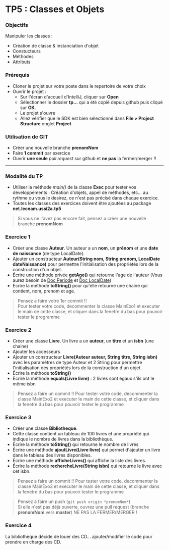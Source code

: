 # TP5 : Classes et Objets

### Objectifs
Manipuler les classes :

- Création de classe & instanciation d'objet
- Constucteurs
- Méthodes
- Attributs

### Prérequis
- Cloner le projet sur votre poste dans le repertoire de votre choix
- Ouvrir le projet :
  - Sur l'écran d'accueil d'IntelliJ, cliquer sur **Open**
  - Sélectionner le dossier **tp...** qui a été copié depuis github puis cliqué sur **OK**.
  - Le projet s'ouvre
  - Allez vérifier que le SDK est bien sélectionné dans **File > Project Structure** onglet **Project**

### Utilisation de GIT

- Créer une nouvelle branche **prenomNom**
- Faire **1 commit** par exercice
- Ouvrir **une seule** *pull request* sur github et **ne pas** la fermer/merger !!

----

### Modalité du TP

- Utiliser la méthode *main()* de la classe **Exec** pour tester vos développements : Création d'objets, appel de méthodes, etc... au rythme ou vous le desirez, ce n'est pas précisé dans chaque exercice.
- Toutes les classes des exercices doivent être ajoutées au package **net.lecnam.ussi2a.tp5**

> Si vous ne l'avez pas encore fait, pensez a créer une nouvelle branche **prenomNom**

### Exercice 1

- Créer une classe **Auteur**. Un auteur a un **nom**, un **prénom** et une **date de naissance** (de type LocalDate).
- Ajouter un constructeur **Auteur(String nom, String prenom, LocalDate dateNaissance)** pour permettre l'initialisation des propriétés lors de la construction d'un objet.
- Écrire une méthode privée **getAge()** qui retourne l'age de l'auteur (Vous aurez besoin de [Doc Periode](https://download.java.net/java/early_access/loom/docs/api/java.base/java/time/class-use/Period.html) et [Doc LocalDate](https://download.java.net/java/early_access/panama/docs/api/java.base/java/time/LocalDateTime.html))
- Ecrire la méthode **toString()** pour qu'elle retourne une chaine qui contient, nom, prenom et age.

> Pensez a faire votre 1er commit !!  
> Pour tester votre code, decommenter la classe MainExo1 et executer le main de cette classe, et cliquer dans la fenetre du bas pour pouvoir tester le programme


### Exercice 2
- Créer une classe **Livre**. Un livre a un **auteur**, un **titre** et un **isbn** (une chaine)
- Ajouter les accesseurs
- Ajouter un constructeur **Livre(Auteur auteur, String titre, String isbn)** avec les paramètres de type Auteur et 2 String pour permettre l'initialisation des propriétés lors de la construction d'un objet.
- Écrire la méthode **toString()** 
- Ecrire la méthode **equals(Livre livre)** : 2 livres sont égaux s'ils ont le même isbn

> Pensez a faire un commit !!
> Pour tester votre code, decommenter la classe MainExo2 et executer le main de cette classe, et cliquer dans la fenetre du bas pour pouvoir tester le programme


### Exercice 3
- Créer une classe **Bibliotheque**. 
- Cette classe contient un tableau de 100 livres et une propriété qui indique le nombre de livres dans la bibliothèque.
- Écrire la méthode **toString()** qui retourne le nombre de livres 
- Écrire une méthode **ajoutLivre(Livre livre)** qui permet d'ajouter un livre dans le tableau des livres disponibles.
- Écrire une méthode **afficheLivres()** qui affiche la liste des livres.
- Écrire la méthode **rechercheLivre(String isbn)** qui retourne le livre avec cet isbn.

> Pensez a faire un commit !!
> Pour tester votre code, decommenter la classe MainExo3 et executer le main de cette classe, et cliquer dans la fenetre du bas pour pouvoir tester le programme

> Pensez à faire un push (```git push origin *prenomNom*```)  
> Si elle n'est pas déjà ouverte, ouvrez une pull request (branche **prenomNom** vers **master**) NE PAS LA FERMER/MERGER !

### Exercice 4
La bibliothèque décide de louer des CD... ajouter/modifier le code pour prendre en charge des CD.
